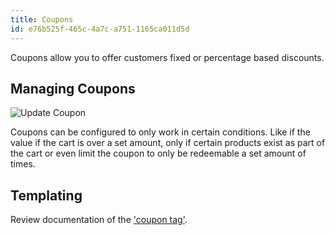 ```yaml
---
title: Coupons
id: e76b525f-465c-4a7c-a751-1165ca011d5d
---
```

Coupons allow you to offer customers fixed or percentage based discounts.

## Managing Coupons

![Update Coupon](/assets/coupon-publish-form.png)

Coupons can be configured to only work in certain conditions. Like if the value if the cart is over a set amount, only if certain products exist as part of the cart or even limit the coupon to only be redeemable a set amount of times.

## Templating

Review documentation of the ['coupon tag'](https://sc-docs.doublethree.digital/v2.2/tags/coupon-tag).